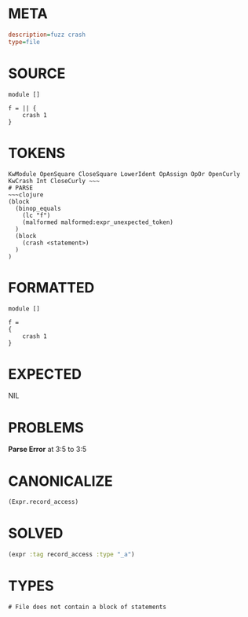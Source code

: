 # META
~~~ini
description=fuzz crash
type=file
~~~
# SOURCE
~~~roc
module []

f = || {
    crash 1
}
~~~
# TOKENS
~~~text
KwModule OpenSquare CloseSquare LowerIdent OpAssign OpOr OpenCurly KwCrash Int CloseCurly ~~~
# PARSE
~~~clojure
(block
  (binop_equals
    (lc "f")
    (malformed malformed:expr_unexpected_token)
  )
  (block
    (crash <statement>)
  )
)
~~~
# FORMATTED
~~~roc
module []

f = 
{
	crash 1
}
~~~
# EXPECTED
NIL
# PROBLEMS
**Parse Error**
at 3:5 to 3:5

# CANONICALIZE
~~~clojure
(Expr.record_access)
~~~
# SOLVED
~~~clojure
(expr :tag record_access :type "_a")
~~~
# TYPES
~~~roc
# File does not contain a block of statements
~~~
